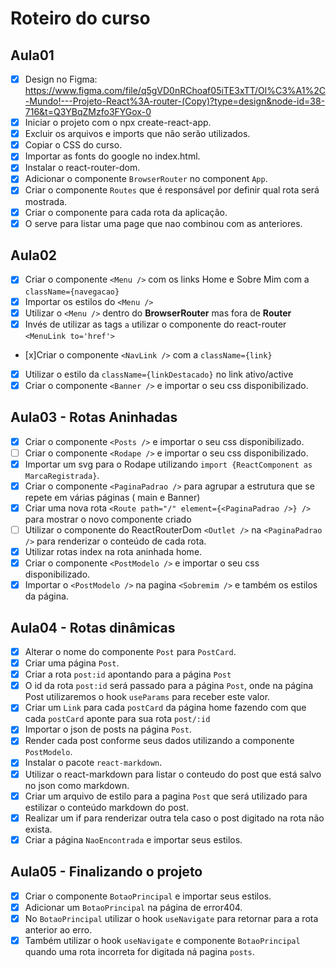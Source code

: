 # Roteiro do curso

## Aula01

- [x] Design no Figma: https://www.figma.com/file/q5gVD0nRChoaf05iTE3xTT/Ol%C3%A1%2C-Mundo!---Projeto-React%3A-router-(Copy)?type=design&node-id=38-716&t=Q3YBqZMzfo3FYGox-0
- [x] Iniciar o projeto com o npx create-react-app.
- [x] Excluir os arquivos e imports que não serão utilizados.
- [x] Copiar o CSS do curso.
- [x] Importar as fonts do google no index.html.
- [x] Instalar o react-router-dom.
- [x] Adicionar o componente `BrowserRouter` no component `App`.
- [x] Criar o componente `Routes` que é responsável por definir qual rota será mostrada.
- [x] Criar o componente <Route path='' element={page} /> para cada rota da aplicação.
- [x] O <Route path='*' /> serve para listar uma page que nao combinou com as anteriores.

## Aula02

- [x] Criar o componente `<Menu />` com os links Home e Sobre Mim com a `className={navegacao}`
- [x] Importar os estilos do `<Menu />`
- [x] Utilizar o `<Menu />` dentro do **BrowserRouter** mas fora de **Router**
- [x] Invés de utilizar as tags `a` utilizar o componente do react-router `<MenuLink to='href'>`
- [x]Criar o componente `<NavLink />` com a `className={link}`
- [x] Utilizar o estilo da `className={linkDestacado}` no link ativo/active
- [x] Criar o componente `<Banner />` e importar o seu css disponibilizado.

## Aula03 - Rotas Aninhadas

- [x] Criar o componente `<Posts />` e importar o seu css disponibilizado.
- [ ] Criar o componente `<Rodape />` e importar o seu css disponibilizado.
- [x] Importar um svg para o Rodape utilizando `import {ReactComponent as MarcaRegistrada}`.
- [x] Criar o componente `<PaginaPadrao />` para agrupar a estrutura que se repete em várias páginas ( main e Banner)
- [x] Criar uma nova rota `<Route path="/" element={<PaginaPadrao />} />` para mostrar o novo componente criado
- [ ] Utilizar o componente do ReactRouterDom `<Outlet />` na `<PaginaPadrao />` para renderizar o conteúdo de cada rota.
- [x] Utilizar rotas index na rota aninhada home.
- [x] Criar o componente `<PostModelo />` e importar o seu css disponibilizado.
- [x] Importar o `<PostModelo />` na pagina `<Sobremim />` e também os estilos da página.

## Aula04 - Rotas dinâmicas

- [x] Alterar o nome do componente `Post` para `PostCard`.
- [x] Criar uma página `Post`.
- [x] Criar a rota `post:id` apontando para a página `Post`
- [x] O id da rota `post:id` será passado para a página `Post`, onde na página Post utilizaremos o hook `useParams` para receber este valor.
- [x] Criar um `Link` para cada `postCard` da página home fazendo com que cada `postCard` aponte para sua rota `post/:id`
- [x] Importar o json de posts na página `Post`.
- [x] Render cada post conforme seus dados utilizando a componente `PostModelo`.
- [x] Instalar o pacote `react-markdown`.
- [x] Utilizar o react-markdown para listar o conteudo do post que está salvo no json como markdown.
- [x] Criar um arquivo de estilo para a pagina `Post` que será utilizado para estilizar o conteúdo markdown do post.
- [x] Realizar um if para renderizar outra tela caso o post digitado na rota não exista.
- [x] Criar a página `NaoEncontrada` e importar seus estilos.

## Aula05 - Finalizando o projeto

- [x] Criar o componente `BotaoPrincipal` e importar seus estilos.
- [x] Adicionar um `BotaoPrincipal` na página de error404.
- [x] No `BotaoPrincipal` utilizar o hook `useNavigate` para retornar para a rota anterior ao erro.
- [x] Também utilizar o hook `useNavigate` e componente `BotaoPrincipal` quando uma rota incorreta for digitada ná pagina `posts`.
